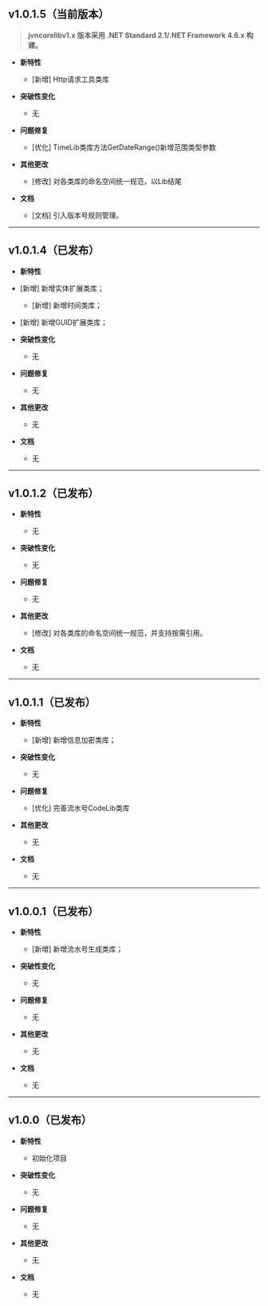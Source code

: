 <!-- > 版本号规则(从1.0.1.5版本开始生效)：`主版本号.次版本号.修订版本号.次修订版本号`

>
>- 新增、优化现有类库，则次修订版本号 `加 1`。
>
>- 只要 `.NET SDK` 版本更新，则当天升级，当天发版，修订版本号 `加 1`。
>
>  
>
>- 如果.NET SDK版本更新，则修订版本号 `加 1`。
>
>- 如果涉及到代码重构/算法变更，则次版本号 `加 1`，修订版本号和次修订版本号 `清 0`。
>
>- 如果.NET SDK主版本号升级，则主版本号 `加 1`。 -->

## v1.0.1.5（当前版本）

> **jvncorelibv1.x 版本采用 .NET Standard 2.1/.NET Framework 4.6.x 构建。**

- **新特性**
  - [新增] Http请求工具类库
  
- **突破性变化**
  - 无
  
- **问题修复**
  - [优化] TimeLib类库方法GetDateRange()新增范围类型参数

- **其他更改**
  - [修改] 对各类库的命名空间统一规范，以Lib结尾

- **文档**
  - [文档] 引入版本号规则管理。
  

---

## v1.0.1.4（已发布）

- **新特性**
- [新增] 新增实体扩展类库；
  - [新增] 新增时间类库；
- [新增] 新增GUID扩展类库；
- **突破性变化**
  - 无

- **问题修复**
  - 无

- **其他更改**
  - 无

- **文档**

  - 无

---

## v1.0.1.2（已发布）

- **新特性**
  - 无
- **突破性变化**
  - 无

- **问题修复**
  - 无

- **其他更改**
  - [修改] 对各类库的命名空间统一规范，并支持按需引用。

- **文档**

  - 无

------

## v1.0.1.1（已发布）

- **新特性**
  - [新增] 新增信息加密类库；
- **突破性变化**
  - 无

- **问题修复**
  - [优化] 完善流水号CodeLib类库

- **其他更改**
  - 无

- **文档**

  - 无

------

## v1.0.0.1（已发布）

- **新特性**
  - [新增] 新增流水号生成类库；
- **突破性变化**
  - 无

- **问题修复**
  - 无

- **其他更改**
  - 无

- **文档**

  - 无

------

## v1.0.0（已发布）

- **新特性**
  - 初始化项目
- **突破性变化**
  - 无

- **问题修复**
  - 无

- **其他更改**
  - 无

- **文档**

  - 无
